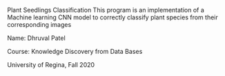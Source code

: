 Plant Seedlings Classification
This program is an implementation of a Machine learning CNN model to correctly classify plant species from their corresponding images

Name: Dhruval Patel

Course: Knowledge Discovery from Data Bases

University of Regina, Fall 2020
